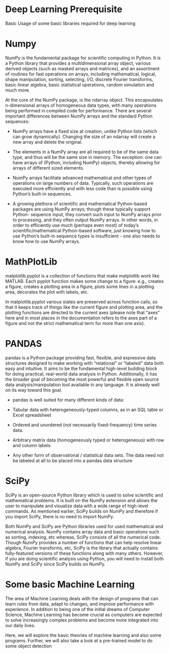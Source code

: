 # Deep Learning Prerequisite
 Basic Usage of some basic libraries required for deep learning

# Numpy
NumPy is the fundamental package for scientific computing in Python. It is a Python library that provides a multidimensional array object, various derived objects (such as masked arrays and matrices), and an assortment of routines for fast operations on arrays, including mathematical, logical, shape manipulation, sorting, selecting, I/O, discrete Fourier transforms, basic linear algebra, basic statistical operations, random simulation and much more.

At the core of the NumPy package, is the ndarray object. This encapsulates n-dimensional arrays of homogeneous data types, with many operations being performed in compiled code for performance. There are several important differences between NumPy arrays and the standard Python sequences:

  - NumPy arrays have a fixed size at creation, unlike Python lists (which can grow dynamically). Changing the size of an ndarray will create     a new array and delete the original.

  - The elements in a NumPy array are all required to be of the same data type, and thus will be the same size in memory. The exception: one     can have arrays of (Python, including NumPy) objects, thereby allowing for arrays of different sized elements.

  - NumPy arrays facilitate advanced mathematical and other types of operations on large numbers of data. Typically, such operations are         executed more efficiently and with less code than is possible using Python’s built-in sequences.

  - A growing plethora of scientific and mathematical Python-based packages are using NumPy arrays; though these typically support Python-         sequence input, they convert such input to NumPy arrays prior to processing, and they often output NumPy arrays. In other words, in order       to efficiently use much (perhaps even most) of today’s scientific/mathematical Python-based software, just knowing how to use Python’s         built-in sequence types is insufficient - one also needs to know how to use NumPy arrays.

# MathPlotLib
matplotlib.pyplot is a collection of functions that make matplotlib work like MATLAB. Each pyplot function makes some change to a figure: e.g., creates a figure, creates a plotting area in a figure, plots some lines in a plotting area, decorates the plot with labels, etc.

In matplotlib.pyplot various states are preserved across function calls, so that it keeps track of things like the current figure and plotting area, and the plotting functions are directed to the current axes (please note that "axes" here and in most places in the documentation refers to the axes part of a figure and not the strict mathematical term for more than one axis).

# PANDAS
pandas is a Python package providing fast, flexible, and expressive data structures designed to make working with “relational” or “labeled” data both easy and intuitive. It aims to be the fundamental high-level building block for doing practical, real-world data analysis in Python. Additionally, it has the broader goal of becoming the most powerful and flexible open source data analysis/manipulation tool available in any language. It is already well on its way toward this goal.

  - pandas is well suited for many different kinds of data:

  - Tabular data with heterogeneously-typed columns, as in an SQL table or Excel spreadsheet

  - Ordered and unordered (not necessarily fixed-frequency) time series data.

  - Arbitrary matrix data (homogeneously typed or heterogeneous) with row and column labels

  - Any other form of observational / statistical data sets. The data need not be labeled at all to be placed into a pandas data structure

# SciPy
SciPy is an open-source Python library which is used to solve scientific and mathematical problems. It is built on the NumPy extension and allows the user to manipulate and visualize data with a wide range of high-level commands. As mentioned earlier, SciPy builds on NumPy and therefore if you import SciPy, there is no need to import NumPy.

Both NumPy and SciPy are Python libraries used for used mathematical and numerical analysis. NumPy contains array data and basic operations such as sorting, indexing, etc whereas, SciPy consists of all the numerical code. Though NumPy provides a number of functions that can help resolve linear algebra, Fourier transforms, etc, SciPy is the library that actually contains fully-featured versions of these functions along with many others. However, if you are doing scientific analysis using Python, you will need to install both NumPy and SciPy since SciPy builds on NumPy.

# Some basic Machine Learning 
The area of Machine Learning deals with the design of programs that can learn rules from data, adapt to changes, and improve performance with experience. In addition to being one of the initial dreams of Computer Science, Machine Learning has become crucial as computers are expected to solve increasingly complex problems and become more integrated into our daily lives.

Here, we will explore the basic theories of machine learning and also some programs. Further, we will also take a look at a pre-trained model to do some object detection

